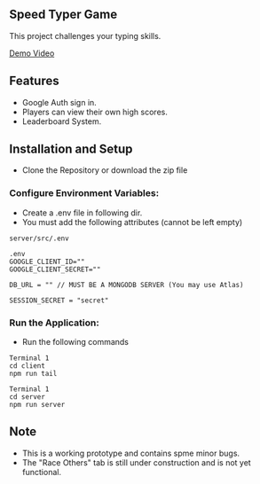 ## Speed Typer Game

This project challenges your typing skills.

[Demo Video](speed-typer-demo-vid.mp4)

## Features

-    Google Auth sign in.
-    Players can view their own high scores.
-    Leaderboard System.

## Installation and Setup

-    Clone the Repository or download the zip file

### Configure Environment Variables:

-    Create a .env file in following dir.
-    You must add the following attributes (cannot be left empty)

```
server/src/.env

.env
GOOGLE_CLIENT_ID=""
GOOGLE_CLIENT_SECRET=""

DB_URL = "" // MUST BE A MONGODB SERVER (You may use Atlas)

SESSION_SECRET = "secret"

```

### Run the Application:

-    Run the following commands

```
Terminal 1
cd client
npm run tail

Terminal 1
cd server
npm run server

```

## Note

-    This is a working prototype and contains spme minor bugs.
-    The "Race Others" tab is still under construction and is not yet functional.
